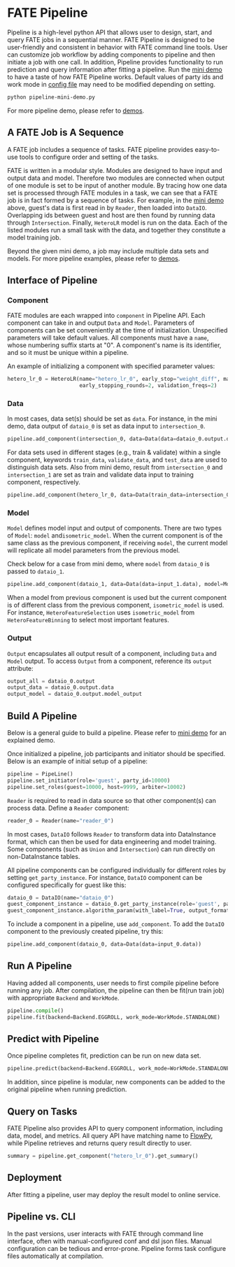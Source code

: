# FATE Pipeline

Pipeline is a high-level python API that allows user to design, start, and query FATE jobs in a sequential manner. 
FATE Pipeline is designed to be user-friendly and consistent in behavior with FATE command line tools. 
User can customize job workflow by adding components to pipeline and then initiate a job with one call. 
In addition, Pipeline provides functionality to run prediction and query information after fitting a pipeline.
Run the [mini demo](./demo/pipeline-mini-demo.py) to have a taste of how FATE Pipeline works.
Default values of party ids and work mode in [config file](./demo/config.yaml) may need to be modified depending on setting.

```bash
python pipeline-mini-demo.py
```

For more pipeline demo, please refer to [demos](./demo).

## A FATE Job is A Sequence

A FATE job includes a sequence of tasks. FATE pipeline provides easy-to-use tools to configure order and setting of the tasks. 

FATE is written in a modular style. Modules are designed to have input and output data and model. 
Therefore two modules are connected when output of one module is set to be input of another module. 
By tracing how one data set is processed through FATE modules in a task, we can see that a FATE job is in fact formed by a sequence of tasks. 
For example, in the [mini demo](./demo/pipeline-mini-demo.py) above, guest's data is first read in by `Reader`, then loaded into `DataIO`. 
Overlapping ids between guest and host are then found by running data through `Intersection`. Finally, `HeteroLR` model is run on the data. 
Each of the listed modules run a small task with the data, and together they constitute a model training job.

Beyond the given mini demo, a job may include multiple data sets and models. For more pipeline examples, please refer to [demos](./demo/).


## Interface of Pipeline

### Component
FATE modules are each wrapped into `component` in Pipeline API. Each component can take in and output `Data` and `Model`. 
Parameters of components can be set conveniently at the time of initialization. Unspecified parameters will take default values. 
All components must have a `name`, whose numbering suffix starts at "0". 
A component's name is its identifier, and so it must be unique within a pipeline.

An example of initializing a component with specified parameter values:
```python
hetero_lr_0 = HeteroLR(name="hetero_lr_0", early_stop="weight_diff", max_iter=10,
                       early_stopping_rounds=2, validation_freqs=2)
```

### Data 
In most cases, data set(s) should be set as `data`. 
For instance, in the mini demo, data output of `dataio_0` is set as data input to `intersection_0`.

```python
pipeline.add_component(intersection_0, data=Data(data=dataio_0.output.data))
```

For data sets used in different stages (e.g., train & validate) within a single component, 
keywords `train_data`, `validate_data`, and `test_data` are used to distinguish data sets.
Also from mini demo, result from `intersection_0` and `intersection_1` are set as train and validate data input to training component, respectively.

```python
pipeline.add_component(hetero_lr_0, data=Data(train_data=intersection_0.output.data, validate_data=intersection_1.output.data))
```
    
### Model
`Model` defines model input and output of components. There are two types of `Model`: `model` and`isometric_model`.
When the current component is of the same class as the previous component, if receiving `model`,
the current model will replicate all model parameters from the previous model.

Check below for a case from mini demo, where `model` from `dataio_0` is passed to `dataio_1`.

```python
pipeline.add_component(dataio_1, data=Data(data=input_1.data), model=Model(dataio_0.output.model_output))
```

When a model from previous component is used but the current component is of different class from the previous component, `isometric_model` is used.
For instance, `HeteroFeatureSelection` uses `isometric_model` from `HeteroFeatureBinning` to select most important features. 


### Output
`Output` encapsulates all output result of a component, including `Data` and `Model` output. 
 To access `Output` from a component, reference its `output` attribute:

```python
output_all = dataio_0.output
output_data = dataio_0.output.data
output_model = dataio_0.output.model_output
```

## Build A Pipeline

Below is a general guide to build a pipeline. Please refer to [mini demo](./demo/pipeline-mini-demo.py) for an explained demo.

Once initialized a pipeline, job participants and initiator should be specified.
Below is an example of initial setup of a pipeline:

```python
pipeline = PipeLine()
pipeline.set_initiator(role='guest', party_id=10000)
pipeline.set_roles(guest=10000, host=9999, arbiter=10002)
```

`Reader` is required to read in data source so that other component(s) can process data. 
Define a `Reader` component:

```python
reader_0 = Reader(name="reader_0")
```

In most cases, `DataIO` follows `Reader` to transform data into DataInstance format,
which can then be used for data engineering and model training. 
Some components (such as `Union` and `Intersection`) can run directly on non-DataInstance tables.

All pipeline components can be configured individually for different roles by setting `get_party_instance`. 
For instance, `DataIO` component can be configured specifically for guest like this:

```python
dataio_0 = DataIO(name="dataio_0")
guest_component_instance = dataio_0.get_party_instance(role='guest', party_id=10000)
guest_component_instance.algorithm_param(with_label=True, output_format="dense")
```

To include a component in a pipeline, use `add_component`. 
To add the `DataIO` component to the previously created pipeline, try this:

```python
pipeline.add_component(dataio_0, data=Data(data=input_0.data))
```

## Run A Pipeline

Having added all components, user needs to first compile pipeline before running any job. 
After compilation, the pipeline can then be fit(run train job) with appropriate `Backend` and `WorkMode`.

```python
pipeline.compile()
pipeline.fit(backend=Backend.EGGROLL, work_mode=WorkMode.STANDALONE)
```

## Predict with Pipeline

Once pipeline completes fit, prediction can be run on new data set. 
```python
pipeline.predict(backend=Backend.EGGROLL, work_mode=WorkMode.STANDALONE)
```

In addition, since pipeline is modular, new components can be added to the original pipeline when running prediction. 

## Query on Tasks

FATE Pipeline also provides API to query component information, including data, model, and metrics.
All query API have matching name to [FlowPy](../fate_flow/doc), while Pipeline retrieves and returns query result directly to user. 

```python
summary = pipeline.get_component("hetero_lr_0").get_summary()
```

## Deployment 

After fitting a pipeline, user may deploy the result model to online service. 

## Pipeline vs. CLI 

In the past versions, user interacts with FATE through command line interface, often with manual-configured conf and dsl json files.
Manual configuration can be tedious and error-prone. Pipeline forms task configure files automatically at compilation. 
